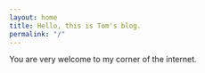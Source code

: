```yaml
---
layout: home
title: Hello, this is Tom's blog.
permalink: "/"
---
```


You are very welcome to my corner of the internet.
